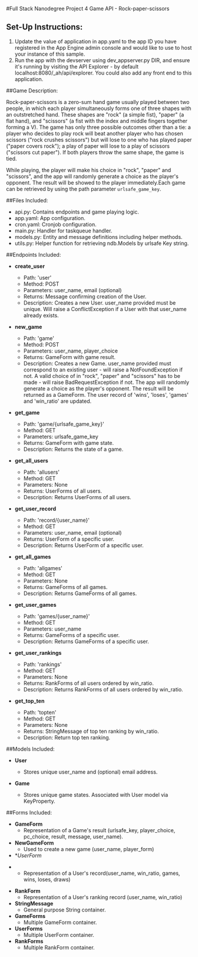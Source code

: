 #Full Stack Nanodegree Project 4 Game API - Rock-paper-scissors

## Set-Up Instructions:
1.  Update the value of application in app.yaml to the app ID you have registered
 in the App Engine admin console and would like to use to host your instance of this sample.
1.  Run the app with the devserver using dev_appserver.py DIR, and ensure it's
 running by visiting the API Explorer - by default localhost:8080/_ah/api/explorer.
 You could also add any front end to this application.
 
 
 
##Game Description:

Rock-paper-scissors is a zero-sum hand game usually played between two people, 
in which each player simultaneously forms one of three shapes with an outstretched
hand. These shapes are "rock" (a simple fist), "paper" (a flat hand), and 
"scissors" (a fist with the index and middle fingers together forming a V). 
The game has only three possible outcomes other than a tie: a player who decides
to play rock will beat another player who has chosen scissors ("rock crushes scissors")
but will lose to one who has played paper ("paper covers rock"); a play of paper 
will lose to a play of scissors ("scissors cut paper"). If both players throw the
same shape, the game is tied.
 
While playing, the player will make his choice in "rock", "paper" and "scissors",
and the app will randomly generate a choice as the player's opponent. The result
will be showed to the player immediately.Each game can be retrieved by using the
path parameter `urlsafe_game_key`.

##Files Included:
 - api.py: Contains endpoints and game playing logic.
 - app.yaml: App configuration.
 - cron.yaml: Cronjob configuration.
 - main.py: Handler for taskqueue handler.
 - models.py: Entity and message definitions including helper methods.
 - utils.py: Helper function for retrieving ndb.Models by urlsafe Key string.

##Endpoints Included:
 - **create_user**
    - Path: 'user'
    - Method: POST
    - Parameters: user_name, email (optional)
    - Returns: Message confirming creation of the User.
    - Description: Creates a new User. user_name provided must be unique. Will 
    raise a ConflictException if a User with that user_name already exists.
    
 - **new_game**
    - Path: 'game'
    - Method: POST
    - Parameters: user_name, player_choice
    - Returns: GameForm with game result.
    - Description: Creates a new Game. user_name provided must correspond to an
    existing user - will raise a NotFoundException if not. A valid choice of in
    "rock", "paper" and "scissors" has to be made - will raise BadRequestException
    if not. The app will randomly generate a choice as the player's opponent. The
    result will be returned as a GameForm. The user record of 'wins', 'loses', 
    'games' and 'win_ratio' are updated.
     
 - **get_game**
    - Path: 'game/{urlsafe_game_key}'
    - Method: GET
    - Parameters: urlsafe_game_key
    - Returns: GameForm with game state.
    - Description: Returns the state of a game.
    
 - **get_all_users**
    - Path: 'allusers'
    - Method: GET
    - Parameters: None
    - Returns: UserForms of all users.
    - Description: Returns UserForms of all users.
    
 - **get_user_record**
    - Path: 'record/{user_name}'
    - Method: GET
    - Parameters: user_name, email (optional)
    - Returns: UserForm of a specific user.
    - Description: Returns UserForm of a specific user.
    
 - **get_all_games**
    - Path: 'allgames'
    - Method: GET
    - Parameters: None
    - Returns: GameForms of all games.
    - Description: Returns GameForms of all games.
    
 - **get_user_games**
    - Path: 'games/{user_name}'
    - Method: GET
    - Parameters: user_name
    - Returns: GameForms of a specific user.
    - Description: Returns GameForms of a specific user.

 - **get_user_rankings**
    - Path: 'rankings'
    - Method: GET
    - Parameters: None
    - Returns: RankForms of all users ordered by win_ratio.
    - Description: Returns RankForms of all users ordered by win_ratio.

 - **get_top_ten**
    - Path: 'topten'
    - Method: GET
    - Parameters: None
    - Returns: StringMessage of top ten ranking by win_ratio.
    - Description: Return top ten ranking.
    

##Models Included:
 - **User**
    - Stores unique user_name and (optional) email address.
    
 - **Game**
    - Stores unique game states. Associated with User model via KeyProperty.
    
##Forms Included:
 - **GameForm**
    - Representation of a Game's result (urlsafe_key, player_choice, pc_choice,
    result, message, user_name).
 - **NewGameForm**
    - Used to create a new game (user_name, player_form)
 - **UserForm*
* 	- Representation of a User's record(user_name, win_ratio, games, wins, loses,
 	draws)
 - **RankForm**
    - Representation of a User's ranking record (user_name, win_ratio)
 - **StringMessage**
    - General purpose String container.
 - **GameForms**
    - Multiple GameForm container.
 - **UserForms**
    - Multiple UserForm container.
 - **RankForms**
    - Multiple RankForm container.